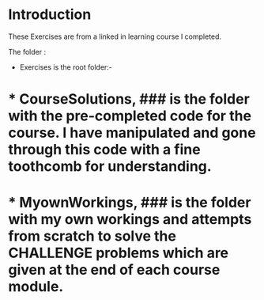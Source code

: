 # Introduction

These Exercises are from a linked in learning course I completed.

The folder :

* Exercises is the root folder:-

# * CourseSolutions, ### is the folder with the pre-completed code for the course.  I have manipulated and gone through this code with a fine toothcomb for understanding.

 # * MyownWorkings, ### is the folder with my own workings and attempts from scratch to solve the CHALLENGE problems which are given at the end of each course module.
